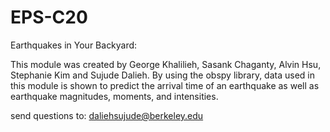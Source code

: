 # EPS-C20
Earthquakes in Your Backyard: 

This module was created by George Khalilieh, Sasank Chaganty, Alvin Hsu, Stephanie Kim and Sujude Dalieh. By using the obspy library, data used in this module is shown to predict the arrival time of an earthquake as well as earthquake magnitudes, moments, and intensities. 

send questions to: daliehsujude@berkeley.edu
